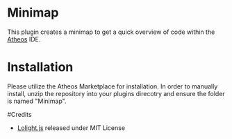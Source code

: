 # Minimap

This plugin creates a minimap to get a quick overview of code within the [Atheos](http://www.atheos.io) IDE.

# Installation

Please utilize the Atheos Marketplace for installation. In order to manually install, unzip the repository into your plugins direcotry and ensure the folder is named "Minimap".

#Credits
- [Lolight.js](https://github.com/lrsjng/lolight) released under MIT License